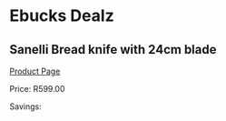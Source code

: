
# Ebucks Dealz
## Sanelli Bread knife with 24cm blade
[Product Page](https://www.ebucks.com/web/shop/productSelected.do?prodId=1161864820&catId=714962196)

Price: R599.00

Savings: 


	